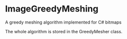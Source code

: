 # ImageGreedyMeshing
A greedy meshing algorithm implemented for C# bitmaps

The whole algorithm is stored in the GreedyMesher class.
